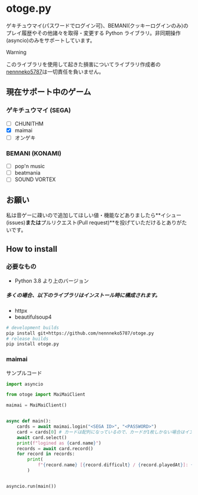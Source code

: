 # otoge.py

ゲキチュウマイ(パスワードでログイン可)、BEMANI(クッキーログインのみ)のプレイ履歴やその他諸々を取得・変更する Python ライブラリ。非同期操作(asyncio)のみをサポートしています。

> [!Warning]
> このライブラリを使用して起きた損害についてライブラリ作成者の[nennneko5787](https://x.com/Fng1Bot)は一切責任を負いません。

## 現在サポート中のゲーム

### ゲキチュウマイ (SEGA)

- [ ] CHUNITHM
- [x] maimai
- [ ] オンゲキ

### BEMANI (KONAMI)

- [ ] pop'n music
- [ ] beatmania
- [ ] SOUND VORTEX

## お願い

私は音ゲーに疎いので追加してほしい値・機能などありましたら**イシュー(issues)**または**プルリクエスト(Pull request)**を投げていただけるとありがたいです。

## How to install

### 必要なもの

- Python 3.8 より上のバージョン

##### 多くの場合、以下のライブラリはインストール時に構成されます。

- httpx
- beautifulsoup4

```bash
# development builds
pip install git+https://github.com/nennneko5787/otoge.py
# release builds
pip install otoge.py
```

### maimai

サンプルコード

```python
import asyncio

from otoge import MaiMaiClient

maimai = MaiMaiClient()


async def main():
    cards = await maimai.login("<SEGA ID>", "<PASSWORD>")
    card = cards[0] # カードは配列になっているので、カードが1枚しかない場合はインデックスでログイン、カードが2枚以上ある場合はforループを回してカードを探す
    await card.select()
    print(f"logined as {card.name}")
    records = await card.record()
    for record in records:
        print(
            f"{record.name} [{record.difficult} / {record.playedAt}]: {record.scoreRank} ({record.percentage})"
        )


asyncio.run(main())

```
